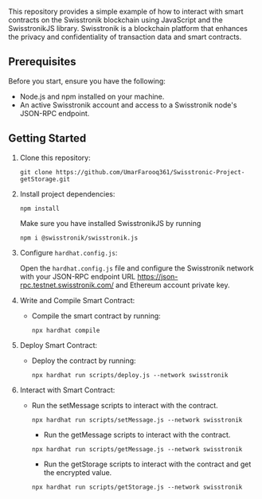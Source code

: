 This repository provides a simple example of how to interact with smart contracts on the Swisstronik blockchain using JavaScript and the SwisstronikJS library. Swisstronik is a blockchain platform that enhances the privacy and confidentiality of transaction data and smart contracts.

## Prerequisites
Before you start, ensure you have the following:
- Node.js and npm installed on your machine.
- An active Swisstronik account and access to a Swisstronik node's JSON-RPC endpoint.
## Getting Started
1. Clone this repository:
   ```
   git clone https://github.com/UmarFarooq361/Swisstronic-Project-getStorage.git
   ```
2. Install project dependencies:

   ```
   npm install
   ```
   Make sure you have installed SwisstronikJS by running
   ```
   npm i @swisstronik/swisstronik.js
   ```
4. Configure `hardhat.config.js`:

   Open the `hardhat.config.js` file and configure the Swisstronik network with your JSON-RPC endpoint URL  https://json-rpc.testnet.swisstronik.com/ and Ethereum account private key.

5. Write and Compile Smart Contract:
   - Compile the smart contract by running:
     ```
     npx hardhat compile
     ```
6. Deploy Smart Contract:
   - Deploy the contract by running:
     ```
     npx hardhat run scripts/deploy.js --network swisstronik
     ```
7. Interact with Smart Contract:
   - Run the setMessage scripts to interact with the contract.
     ```
     npx hardhat run scripts/setMessage.js --network swisstronik
     ```
     - Run the getMessage scripts to interact with the contract.
     ```
     npx hardhat run scripts/getMessage.js --network swisstronik
     ```
     - Run the getStorage scripts to interact with the contract and get the encrypted value.
     ```
     npx hardhat run scripts/getStorage.js --network swisstronik
     ```

